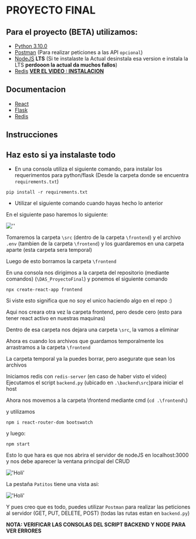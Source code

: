 # PROYECTO FINAL

## Para el proyecto (BETA) utilizamos:
- [Python 3.10.0](https://www.python.org/downloads/release/python-3100/)
- [Postman](https://www.postman.com/) (Para realizar peticiones a las API `opcional`)
- [NodeJS](https://nodejs.org/es/) **LTS** (Si te instalaste la Actual desinstala esa version e instala la LTS **perdooon la actual da muchos fallos**)
- [Redis](https://github.com/microsoftarchive/redis/releases) **[VER EL VIDEO : INSTALACION](https://youtu.be/188Fy-oCw4w)**

## Documentacion
- [React](https://create-react-app.dev/)
- [Flask](https://flask.palletsprojects.com/en/2.0.x/)
- [Redis](https://github.com/redis/redis-py)

## Instrucciones
## Haz esto si ya instalaste todo
- En una consola utiliza el siguiente comando, para instalar los requerimentos para python/flask (Desde la carpeta donde se encuentra `requirements.txt`)
```
pip install -r requirements.txt
```

- Utilizar el siguiente comando cuando hayas hecho lo anterior

En el siguiente paso haremos lo siguiente:

![''](Screen3.png)

Tomaremos la carpeta `\src` (dentro de la carpeta `\frontend`) y el archivo `.env` (tambien de la carpeta `\frontend`) y los guardaremos en una carpeta aparte (esta carpeta sera temporal)

Luego de esto borramos la carpeta `\frontend`

En una consola nos dirigimos a la carpeta del repositorio (mediante comandos) (`\DAS_ProyectoFinal`) y ponemos el siguiente comando
```
npx create-react-app frontend
```
Si viste esto significa que no soy el unico haciendo algo en el repo :)

Aqui nos creara otra vez la carpeta frontend, pero desde cero (esto para tener react activo en nuestras maquinas)

Dentro de esa carpeta nos dejara una carpeta `\src`, la vamos a eliminar

Ahora es cuando los archivos que guardamos temporalmente los arrastramos a la carpeta `\frontend`

La carpeta temporal ya la puedes borrar, pero asegurate que sean los archivos

Iniciamos redis con `redis-server` (en caso de haber visto el video)
Ejecutamos el script `backend.py` (ubicado en `.\backend\src`)para iniciar el host

Ahora nos movemos a la carpeta \frontend mediante cmd (`cd .\frontend\`) 

y utilizamos 
```
npm i react-router-dom bootswatch
```
y luego:
```
npm start
```
Esto lo que hara es que nos abrira el servidor de nodeJS en localhost:3000 y nos debe aparecer la ventana principal del CRUD

!['Holi'](Screen4.png)

La pestaña `Patitos` tiene una vista asi:

!['Holi'](Screen5.png)

Y pues creo que es todo, puedes utilizar `Postman` para realizar las peticiones al servidor (GET, PUT, DELETE, POST) (todas las rutas estan en `backend.py`)

**NOTA: VERIFICAR LAS CONSOLAS DEL SCRIPT BACKEND Y NODE PARA VER ERRORES**